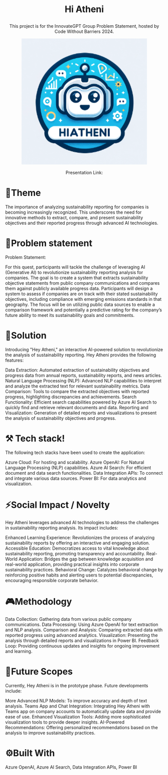 
 
# <p align="center">Hi Atheni
<p align="center">
This project is for the InnovateGPT Group Problem Statement, hosted by Code Without Barriers 2024. <p align="center">
<img src="https://github.com/NAry-Byun/Angelhack/blob/master/logo.png?raw=true" width="400px" height="400px" alt="logo"></img></p>
<p align="center">
Presentation Link:</p>



#  📝Theme
The importance of analyzing sustainability reporting for companies is becoming increasingly recognized. This underscores the need for innovative methods to extract, compare, and present sustainability objectives and their reported progress through advanced AI technologies.

# 🌵Problem statement
 Problem Statement: 

For this quest, participants will tackle the challenge of leveraging AI (Generative AI) to revolutionize sustainability reporting analysis for companies. The goal is to create a system that extracts sustainability objective statements from public company communications and compares them against publicly available progress data. Participants will design a system to assess if companies are on track with their stated sustainability objectives, including compliance with emerging emissions standards in that geography. The focus will be on utilizing public data sources to enable a comparison framework and potentially a predictive rating for the company’s future ability to meet its sustainability goals and commitments.


# 🔑Solution
Introducing "Hey Atheni," an interactive AI-powered solution to revolutionize the analysis of sustainability reporting. Hey Atheni provides the following features:

Data Extraction: Automated extraction of sustainability objectives and progress data from annual reports, sustainability reports, and news articles.
Natural Language Processing (NLP): Advanced NLP capabilities to interpret and analyze the extracted text for relevant sustainability metrics.
Data Comparison: Tools to compare the extracted objectives with reported progress, highlighting discrepancies and achievements.
Search Functionality: Efficient search capabilities powered by Azure AI Search to quickly find and retrieve relevant documents and data.
Reporting and Visualization: Generation of detailed reports and visualizations to present the analysis of sustainability objectives and progress.



# ⚒️ Tech stack!

The following tech stacks have been used to create the application:

Azure Cloud: For hosting and scalability.
Azure OpenAI: For Natural Language Processing (NLP) capabilities.
Azure AI Search: For efficient document and data search functionalities.
Data Integration APIs: To connect and integrate various data sources.
Power BI: For data analytics and visualization.

    
# ⚡Social Impact / Novelty
Hey Atheni leverages advanced AI technologies to address the challenges in sustainability reporting analysis. Its impact includes:

Enhanced Learning Experience: Revolutionizes the process of analyzing sustainability reports by offering an interactive and engaging solution.
Accessible Education: Democratizes access to vital knowledge about sustainability reporting, promoting transparency and accountability.
Real-World Application: Bridges the gap between knowledge acquisition and real-world application, providing practical insights into corporate sustainability practices.
Behavioral Change: Catalyzes behavioral change by reinforcing positive habits and alerting users to potential discrepancies, encouraging responsible corporate behavior.

#  🎮Methodology

Data Collection: Gathering data from various public company communications.
Data Processing: Using Azure OpenAI for text extraction and NLP analysis.
Comparison and Analysis: Comparing extracted data with reported progress using advanced analytics.
Visualization: Presenting the analysis through detailed reports and visualizations in Power BI.
Feedback Loop: Providing continuous updates and insights for ongoing improvement and learning.



# 🎯Future Scopes

Currently, Hey Atheni is in the prototype phase. Future developments include:

More Advanced NLP Models: To improve accuracy and depth of text analysis.
Teams App and Chat Integration: Integrating Hey Atheni with Teams app on company accounts to automatically update data and provide ease of use.
Enhanced Visualization Tools: Adding more sophisticated visualization tools to provide deeper insights.
AI-Powered Recommendations: Offering personalized recommendations based on the analysis to improve sustainability practices.

# ⚙️Built With

Azure OpenAI,
Azure AI Search,
Data Integration APIs,
Power BI

